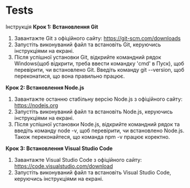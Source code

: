 # Tests
Інструкція
**Крок 1: Встановлення Git**
1. Завантажте Git з офіційного сайту: https://git-scm.com/downloads
2. Запустіть виконуваний файл та встановіть Git, керуючись інструкціями на екрані.
3. Після успішної установки Git, відкрийте командний рядок Windows(щоб відкрити, треба ввести командку 'cmd' в Пуск), щоб перевірити, чи встановлено Git. Введіть команду git --version, щоб переконатися, що вона правильно працює.

**Крок 2: Встановлення Node.js**
1. Завантажте останню стабільну версію Node.js з офіційного сайту: https://nodejs.org
2. Запустіть виконуваний файл та встановіть Node.js, керуючись інструкціями на екрані.
3. Після успішної установки Node.js, відкрийте командний рядок та введіть команду node -v, щоб перевірити, чи встановлено Node.js. Також переконайтеся, що команда npm -v працює коректно.

**Крок 3: Встановлення Visual Studio Code**
1. Завантажте Visual Studio Code з офіційного сайту: https://code.visualstudio.com/download
2. Запустіть виконуваний файл та встановіть Visual Studio Code, керуючись інструкціями на екрані.
